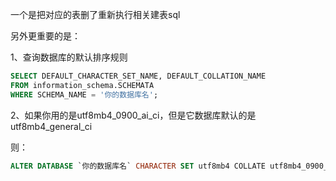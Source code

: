 一个是把对应的表删了重新执行相关建表sql



另外更重要的是：

1、查询数据库的默认排序规则

```sql
SELECT DEFAULT_CHARACTER_SET_NAME, DEFAULT_COLLATION_NAME
FROM information_schema.SCHEMATA
WHERE SCHEMA_NAME = '你的数据库名';

```

2、如果你用的是utf8mb4_0900_ai_ci，但是它数据库默认的是utf8mb4_general_ci

则：

```sql
ALTER DATABASE `你的数据库名` CHARACTER SET utf8mb4 COLLATE utf8mb4_0900_ai_ci;

```


